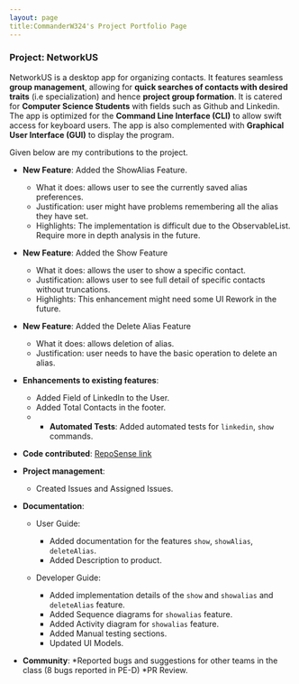 ```yaml
---
layout: page
title:CommanderW324's Project Portfolio Page
---
```


### Project: NetworkUS

NetworkUS is a desktop app for organizing contacts. It features seamless **group management**, allowing for **quick searches of contacts with desired traits** (i.e specialization) and hence **project group formation**. It is catered for **Computer Science Students** with fields such as Github and Linkedin. The app is optimized for the **Command Line Interface (CLI)** to allow swift access for keyboard users. The app is also complemented with **Graphical User Interface (GUI)** to display the program.

Given below are my contributions to the project.

* **New Feature**: Added the ShowAlias Feature.
    * What it does: allows user to see the currently saved alias preferences.
    * Justification: user might have problems remembering all the alias they have set.
    * Highlights: The implementation is difficult due to the ObservableList. Require more in depth analysis in the future.
    
* **New Feature**: Added the Show Feature
    * What it does: allows the user to show a specific contact.
    * Justification: allows user to see full detail of specific contacts without truncations.
    * Highlights: This enhancement might need some UI Rework in the future.
    
* **New Feature**: Added the Delete Alias Feature
    * What it does: allows deletion of alias.
    * Justification: user needs to have the basic operation to delete an alias.
    
* **Enhancements to existing features**: 
    * Added Field of LinkedIn to the User.
    * Added Total Contacts in the footer.
    * * **Automated Tests**: Added automated tests for `linkedin`, `show` commands.

* **Code contributed**: [RepoSense link](https://nus-cs2103-ay2122s1.github.io/tp-dashboard/?search=CommanderW324&sort=groupTitle&sortWithin=title&since=2021-09-17&timeframe=commit&mergegroup=&groupSelect=groupByRepos&breakdown=false&tabOpen=false&tabAuthor=Lemonsr&tabRepo=AY2122S1-CS2103T-T17-2%2Ftp%5Bmaster%5D&authorshipIsMergeGroup=false&authorshipFileTypes=docs~functional-code~test-code~other&authorshipIsBinaryFileTypeChecked=false)

* **Project management**:
    * Created Issues and Assigned Issues.

* **Documentation**:
    * User Guide:
        * Added documentation for the features `show`, `showAlias`, `deleteAlias`.
        * Added Description to product.

    * Developer Guide:
        * Added implementation details of the `show` and `showalias` and `deleteAlias` feature.
        * Added Sequence diagrams for `showalias` feature.
        * Added Activity diagram for `showalias` feature.
        * Added Manual testing sections.
        * Updated UI Models.


* **Community**:
    *Reported bugs and suggestions for other teams in the class (8 bugs reported in PE-D)
    *PR Review.

